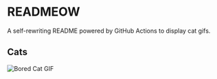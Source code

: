 # READMEOW

A self-rewriting README powered by GitHub Actions to display cat gifs.

## Cats

![Bored Cat GIF](https://media2.giphy.com/media/v1.Y2lkPTlhY2QwMmRhNWpyamVieHVjZGpscjlka3RwdGRiMnRiYmQ0Zzk2ZmdkZzNkZnQ3OSZlcD12MV9naWZzX3NlYXJjaCZjdD1n/mlvseq9yvZhba/200.gif)
